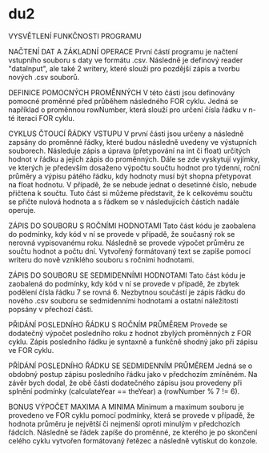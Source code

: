 # du2

VYSVĚTLENÍ FUNKČNOSTI PROGRAMU

NAČTENÍ DAT A ZÁKLADNÍ OPERACE
První částí programu je načtení vstupního souboru s daty ve formátu .csv. Následně je definový reader "dataInput", ale také 2 writery, které slouží pro pozdější zápis a tvorbu nových .csv souborů.

DEFINICE POMOCNÝCH PROMĚNNÝCH
V této části jsou definovány pomocné proměnné před průběhem následného FOR cyklu. Jedná se například o proměnnou rowNumber, která slouží pro určení čísla řádku v n-té iteraci FOR cyklu.

CYKLUS ČTOUCÍ ŘÁDKY VSTUPU
V první části jsou určeny a následně zapsány do proměnné řádky, které budou následně uvedeny ve výstupních souborech. Následuje zápis a úprava (přetypování na int či float) určitých hodnot v řádku a jejich zápis do proměnných. Dále se zde vyskytují vyjímky, ve kterých je především dosaženo výpočtu součtu hodnot pro týdenní, roční průměry a výpisu pátého řádku, kdy hodnoty musí být shopna přetypovat na float hodnotu. V případě, že se nebude jednat o desetinné číslo, nebude přičtena k součtu. Tuto část si můžeme představit, že k celkovému součtu se přičte nulová hodnota a s řádkem se v následujících částích nadále operuje.

ZÁPIS DO SOUBORU S ROČNÍMI HODNOTAMI
Tato část kódu je zaobalena do podmínky, kdy kód v ní se provede v případě, že současný rok se nerovná vypisovanému roku. Následně se provede výpočet průměru ze součtu hodnot a počtu dní. Vytvořený formátovaný text se zapíše pomocí writeru do nově vzniklého souboru s ročními hodnotami.

ZÁPIS DO SOUBORU SE SEDMIDENNÍMI HODNOTAMI
Tato část kódu je zaobalená do podmínky, kdy kód v ní se provede v případě, že zbytek podělení čísla řádku 7 se rovná 6. Nezbytnou součástí je zápis řádku do nového .csv souboru se sedmidenními hodnotami a ostatní náležitosti popsány v přechozí části.

PŘIDÁNÍ POSLEDNÍHO ŘÁDKU S ROČNÍM PRŮMĚREM
Provede se dodatečný výpočet posledního roku z hodnot zbylých proměnných z FOR cyklu. Zápis posledního řádku je syntaxně a funkčně shodný jako při zápisu ve FOR cyklu.

PŘÍDÁNÍ POSLEDNÍHO ŘÁDKU SE SEDMIDENNÍM PRŮMĚREM
Jedná se o obdobný postup zápisu posledního řádku jako v předchozím zmíněném. Na závěr bych dodal, že obě části dodatečného zápisu jsou provedeny při splnění podmínky (calculateYear == theYear) a (rowNumber % 7 != 6).

BONUS
VÝPOČET MAXIMA A MINIMA
Minimum a maximum souboru je provedeno ve FOR cyklu pomocí podmínky, která se provede v případě, že hodnota průměru je největší či nejmenší oproti minulým v předchozích řádcích. Následně se řádek zapíše do proměnné, ze kterého je po skončení celého cyklu vytvořen formátovaný řetězec a následně vytiskut do konzole. 